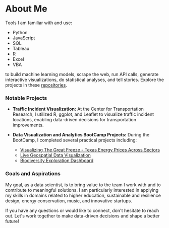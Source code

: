 # About Me

Tools I am familiar with and use:
- Python
- JavaScript
- SQL
- Tableau
- R
- Excel
- VBA

to build machine learning models, scrape the web, run API calls, generate interactive visualizations, do statistical analyses, and tell stories. Explore the projects in these [repositories](https://github.com/robert-z-lehr?tab=repositories).

### Notable Projects

- **Traffic Incident Visualization:** At the Center for Transportation Research, I utilized R, ggplot, and Leaflet to visualize traffic incident locations, enabling data-driven decisions for transportation improvements.

- **Data Visualization and Analytics BootCamp Projects:** During the BootCamp, I completed several practical projects including:
  - [Visualizing The Great Freeze - Texas Energy Prices Across Sectors](https://github.com/robert-z-lehr/Visualizing-The-Great-Freeze-Texas-Energy-Prices)
  - [Live Geospatial Data Visualization](https://github.com/robert-z-lehr/Live-Geospatial-Data-Visualization)
  - [Biodiversity Exploration Dashboard](https://github.com/robert-z-lehr/Biodiversity-Exploration-Dashboard)

### Goals and Aspirations

My goal, as a data scientist, is to bring value to the team I work with and to contribute to meaningful solutions. I am particularly interested in applying my skills in domains related to higher education, sustainable and resilience design, energy conservation, music, and innovative startups.

If you have any questions or would like to connect, don't hesitate to reach out. Let's work together to make data-driven decisions and shape a better future!
